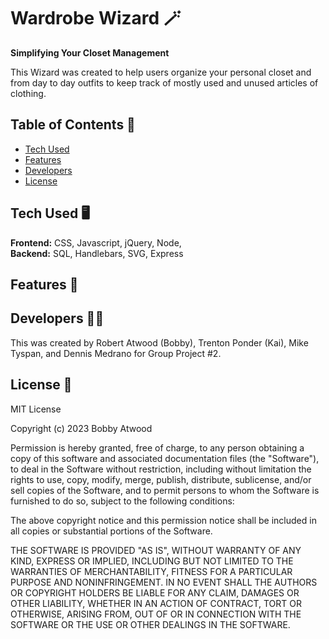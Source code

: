 # Wardrobe Wizard 🪄

__Simplifying Your Closet Management__

This Wizard was created to help users organize your personal closet and from day to day outfits to keep track of mostly used and unused articles of clothing.


## Table of Contents 📃

* [Tech Used](#tech-used)
* [Features](#features)
* [Developers](#about)
* [License](#license)

## <a name="tech-used"></a>Tech Used 🖥️

__Frontend:__ CSS, Javascript, jQuery, Node,
<br>
__Backend:__ SQL, Handlebars, SVG, Express

## <a name="Features"></a>Features 🌟

## <a name="about"></a>Developers 🧑‍💻

This was created by Robert Atwood (Bobby), Trenton Ponder (Kai), Mike Tyspan, and Dennis Medrano for Group Project #2.

## <a name="license"></a>License 📝

MIT License

Copyright (c) 2023 Bobby Atwood

Permission is hereby granted, free of charge, to any person obtaining a copy
of this software and associated documentation files (the "Software"), to deal
in the Software without restriction, including without limitation the rights
to use, copy, modify, merge, publish, distribute, sublicense, and/or sell
copies of the Software, and to permit persons to whom the Software is
furnished to do so, subject to the following conditions:

The above copyright notice and this permission notice shall be included in all
copies or substantial portions of the Software.

THE SOFTWARE IS PROVIDED "AS IS", WITHOUT WARRANTY OF ANY KIND, EXPRESS OR
IMPLIED, INCLUDING BUT NOT LIMITED TO THE WARRANTIES OF MERCHANTABILITY,
FITNESS FOR A PARTICULAR PURPOSE AND NONINFRINGEMENT. IN NO EVENT SHALL THE
AUTHORS OR COPYRIGHT HOLDERS BE LIABLE FOR ANY CLAIM, DAMAGES OR OTHER
LIABILITY, WHETHER IN AN ACTION OF CONTRACT, TORT OR OTHERWISE, ARISING FROM,
OUT OF OR IN CONNECTION WITH THE SOFTWARE OR THE USE OR OTHER DEALINGS IN THE
SOFTWARE.
